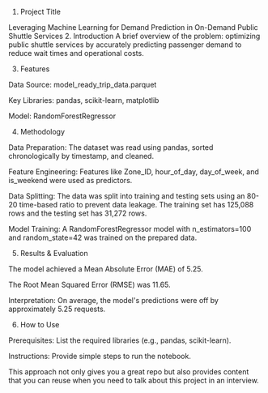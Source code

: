 1. Project Title

Leveraging Machine Learning for Demand Prediction in On-Demand Public Shuttle Services
2. Introduction
A brief overview of the problem: optimizing public shuttle services by accurately predicting passenger demand to reduce wait times and operational costs.

3. Features


Data Source: model_ready_trip_data.parquet 


Key Libraries: pandas, scikit-learn, matplotlib 


Model: RandomForestRegressor 

4. Methodology


Data Preparation: The dataset was read using pandas, sorted chronologically by timestamp, and cleaned. 


Feature Engineering: Features like Zone_ID, hour_of_day, day_of_week, and is_weekend were used as predictors. 

Data Splitting: The data was split into training and testing sets using an 80-20 time-based ratio to prevent data leakage. The training set has 125,088 rows and the testing set has 31,272 rows. 


Model Training: A RandomForestRegressor model with n_estimators=100 and random_state=42 was trained on the prepared data. 

5. Results & Evaluation

The model achieved a Mean Absolute Error (MAE) of 5.25. 

The Root Mean Squared Error (RMSE) was 11.65. 


Interpretation: On average, the model's predictions were off by approximately 5.25 requests. 

6. How to Use

Prerequisites: List the required libraries (e.g., pandas, scikit-learn).

Instructions: Provide simple steps to run the notebook.

This approach not only gives you a great repo but also provides content that you can reuse when you need to talk about this project in an interview.
